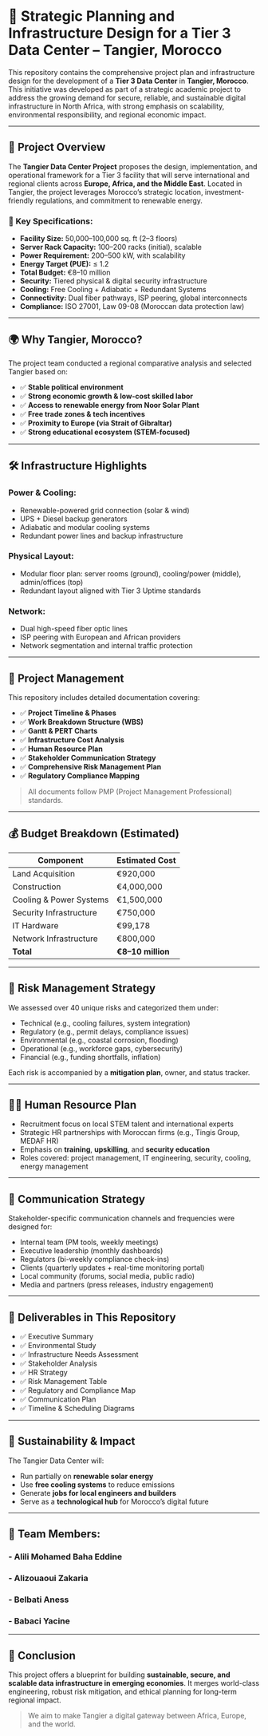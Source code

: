 # 🏢 Strategic Planning and Infrastructure Design for a Tier 3 Data Center – Tangier, Morocco

This repository contains the comprehensive project plan and infrastructure design for the development of a **Tier 3 Data Center** in **Tangier, Morocco**. This initiative was developed as part of a strategic academic project to address the growing demand for secure, reliable, and sustainable digital infrastructure in North Africa, with strong emphasis on scalability, environmental responsibility, and regional economic impact.

---

## 📌 Project Overview

The **Tangier Data Center Project** proposes the design, implementation, and operational framework for a Tier 3 facility that will serve international and regional clients across **Europe, Africa, and the Middle East**. Located in Tangier, the project leverages Morocco’s strategic location, investment-friendly regulations, and commitment to renewable energy.

### 📐 Key Specifications:

- **Facility Size:** 50,000–100,000 sq. ft (2–3 floors)
- **Server Rack Capacity:** 100–200 racks (initial), scalable
- **Power Requirement:** 200–500 kW, with scalability
- **Energy Target (PUE):** ≤ 1.2
- **Total Budget:** €8–10 million
- **Security:** Tiered physical & digital security infrastructure
- **Cooling:** Free Cooling + Adiabatic + Redundant Systems
- **Connectivity:** Dual fiber pathways, ISP peering, global interconnects
- **Compliance:** ISO 27001, Law 09-08 (Moroccan data protection law)

---

## 🌍 Why Tangier, Morocco?

The project team conducted a regional comparative analysis and selected Tangier based on:

- ✅ **Stable political environment**
- ✅ **Strong economic growth & low-cost skilled labor**
- ✅ **Access to renewable energy from Noor Solar Plant**
- ✅ **Free trade zones & tech incentives**
- ✅ **Proximity to Europe (via Strait of Gibraltar)**
- ✅ **Strong educational ecosystem (STEM-focused)**

---

## 🛠 Infrastructure Highlights

### Power & Cooling:
- Renewable-powered grid connection (solar & wind)
- UPS + Diesel backup generators
- Adiabatic and modular cooling systems
- Redundant power lines and backup infrastructure

### Physical Layout:
- Modular floor plan: server rooms (ground), cooling/power (middle), admin/offices (top)
- Redundant layout aligned with Tier 3 Uptime standards

### Network:
- Dual high-speed fiber optic lines
- ISP peering with European and African providers
- Network segmentation and internal traffic protection

---

## 🧠 Project Management

This repository includes detailed documentation covering:

- ✅ **Project Timeline & Phases**
- ✅ **Work Breakdown Structure (WBS)**
- ✅ **Gantt & PERT Charts**
- ✅ **Infrastructure Cost Analysis**
- ✅ **Human Resource Plan**
- ✅ **Stakeholder Communication Strategy**
- ✅ **Comprehensive Risk Management Plan**
- ✅ **Regulatory Compliance Mapping**

> All documents follow PMP (Project Management Professional) standards.

---

## 💰 Budget Breakdown (Estimated)

| Component              | Estimated Cost        |
|------------------------|-----------------------|
| Land Acquisition       | €920,000              |
| Construction           | €4,000,000            |
| Cooling & Power Systems| €1,500,000            |
| Security Infrastructure| €750,000              |
| IT Hardware            | €99,178               |
| Network Infrastructure | €800,000              |
| **Total**              | **€8–10 million**     |

---

## 🧩 Risk Management Strategy

We assessed over 40 unique risks and categorized them under:
- Technical (e.g., cooling failures, system integration)
- Regulatory (e.g., permit delays, compliance issues)
- Environmental (e.g., coastal corrosion, flooding)
- Operational (e.g., workforce gaps, cybersecurity)
- Financial (e.g., funding shortfalls, inflation)

Each risk is accompanied by a **mitigation plan**, owner, and status tracker.

---

## 🧑‍💼 Human Resource Plan

- Recruitment focus on local STEM talent and international experts
- Strategic HR partnerships with Moroccan firms (e.g., Tingis Group, MEDAF HR)
- Emphasis on **training**, **upskilling**, and **security education**
- Roles covered: project management, IT engineering, security, cooling, energy management

---

## 📢 Communication Strategy

Stakeholder-specific communication channels and frequencies were designed for:
- Internal team (PM tools, weekly meetings)
- Executive leadership (monthly dashboards)
- Regulators (bi-weekly compliance check-ins)
- Clients (quarterly updates + real-time monitoring portal)
- Local community (forums, social media, public radio)
- Media and partners (press releases, industry engagement)

---

## 📄 Deliverables in This Repository

- ✅ Executive Summary
- ✅ Environmental Study
- ✅ Infrastructure Needs Assessment
- ✅ Stakeholder Analysis
- ✅ HR Strategy
- ✅ Risk Management Table
- ✅ Regulatory and Compliance Map
- ✅ Communication Plan
- ✅ Timeline & Scheduling Diagrams

---

## 🌱 Sustainability & Impact

The Tangier Data Center will:
- Run partially on **renewable solar energy**
- Use **free cooling systems** to reduce emissions
- Generate **jobs for local engineers and builders**
- Serve as a **technological hub** for Morocco’s digital future

---
## 🧠 Team Members:
### - Alili Mohamed Baha Eddine
### - Alizouaoui Zakaria
### - Belbati Aness
### - Babaci Yacine
---

## 🏁 Conclusion

This project offers a blueprint for building **sustainable, secure, and scalable data infrastructure in emerging economies**. It merges world-class engineering, robust risk mitigation, and ethical planning for long-term regional impact.

> We aim to make Tangier a digital gateway between Africa, Europe, and the world.


